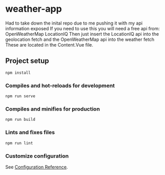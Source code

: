 # weather-app
Had to take down the inital repo due to me pushing it with my api information exposed
If you need to use this you will need a free api from:
OpenWeatherMap
LocationIQ
Then just insert the LocationIQ api into the geolocation fetch
and the OpenWeatherMap api into the weather fetch
These are located in the Content.Vue file.

## Project setup
```
npm install
```

### Compiles and hot-reloads for development
```
npm run serve
```

### Compiles and minifies for production
```
npm run build
```

### Lints and fixes files
```
npm run lint
```

### Customize configuration
See [Configuration Reference](https://cli.vuejs.org/config/).

